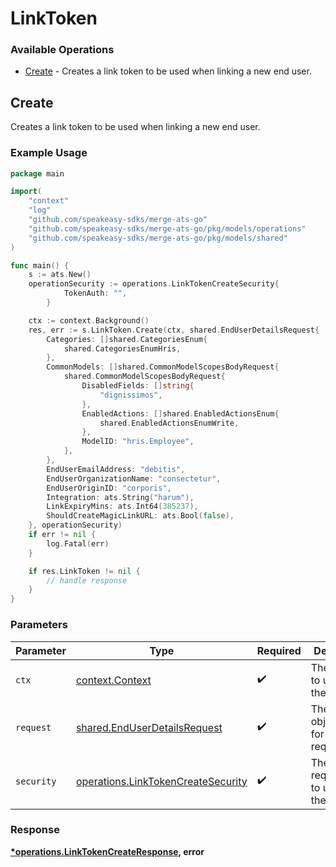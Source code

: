 # LinkToken

### Available Operations

* [Create](#create) - Creates a link token to be used when linking a new end user.

## Create

Creates a link token to be used when linking a new end user.

### Example Usage

```go
package main

import(
	"context"
	"log"
	"github.com/speakeasy-sdks/merge-ats-go"
	"github.com/speakeasy-sdks/merge-ats-go/pkg/models/operations"
	"github.com/speakeasy-sdks/merge-ats-go/pkg/models/shared"
)

func main() {
    s := ats.New()
    operationSecurity := operations.LinkTokenCreateSecurity{
            TokenAuth: "",
        }

    ctx := context.Background()
    res, err := s.LinkToken.Create(ctx, shared.EndUserDetailsRequest{
        Categories: []shared.CategoriesEnum{
            shared.CategoriesEnumHris,
        },
        CommonModels: []shared.CommonModelScopesBodyRequest{
            shared.CommonModelScopesBodyRequest{
                DisabledFields: []string{
                    "dignissimos",
                },
                EnabledActions: []shared.EnabledActionsEnum{
                    shared.EnabledActionsEnumWrite,
                },
                ModelID: "hris.Employee",
            },
        },
        EndUserEmailAddress: "debitis",
        EndUserOrganizationName: "consectetur",
        EndUserOriginID: "corporis",
        Integration: ats.String("harum"),
        LinkExpiryMins: ats.Int64(385237),
        ShouldCreateMagicLinkURL: ats.Bool(false),
    }, operationSecurity)
    if err != nil {
        log.Fatal(err)
    }

    if res.LinkToken != nil {
        // handle response
    }
}
```

### Parameters

| Parameter                                                                                | Type                                                                                     | Required                                                                                 | Description                                                                              |
| ---------------------------------------------------------------------------------------- | ---------------------------------------------------------------------------------------- | ---------------------------------------------------------------------------------------- | ---------------------------------------------------------------------------------------- |
| `ctx`                                                                                    | [context.Context](https://pkg.go.dev/context#Context)                                    | :heavy_check_mark:                                                                       | The context to use for the request.                                                      |
| `request`                                                                                | [shared.EndUserDetailsRequest](../../models/shared/enduserdetailsrequest.md)             | :heavy_check_mark:                                                                       | The request object to use for the request.                                               |
| `security`                                                                               | [operations.LinkTokenCreateSecurity](../../models/operations/linktokencreatesecurity.md) | :heavy_check_mark:                                                                       | The security requirements to use for the request.                                        |


### Response

**[*operations.LinkTokenCreateResponse](../../models/operations/linktokencreateresponse.md), error**

